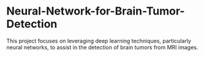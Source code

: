 # Neural-Network-for-Brain-Tumor-Detection
This project focuses on leveraging deep learning techniques, particularly neural networks, to assist in the detection of brain tumors from MRI images.
